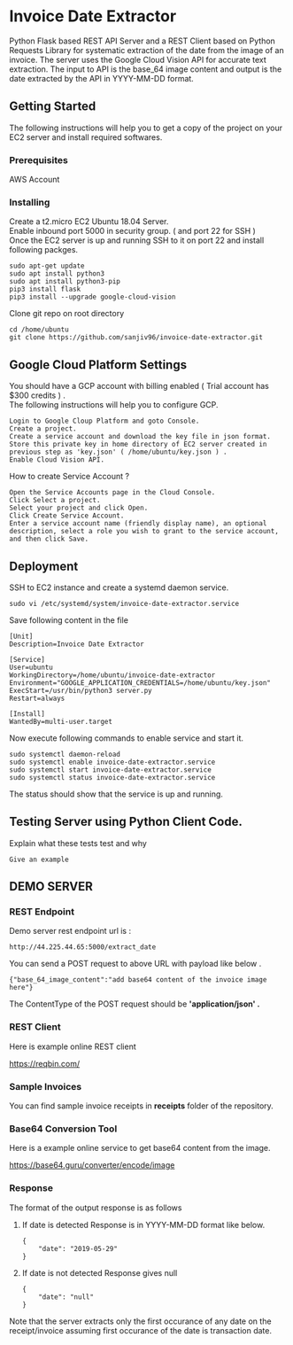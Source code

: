 # Invoice Date Extractor

Python Flask based REST API Server and a REST Client based on Python Requests Library for systematic extraction of the date from the image of an invoice. The server uses the Google Cloud Vision API for accurate text extraction. The input to API is the base_64 image content and output is the date extracted by the API in YYYY-MM-DD format.

## Getting Started

The following instructions will help you to get a copy of the project on your EC2 server and install required softwares. 

### Prerequisites

AWS Account

### Installing

Create a t2.micro EC2 Ubuntu 18.04 Server.  
Enable inbound port 5000 in security group. ( and port 22 for SSH )   
Once the EC2 server is up and running SSH to it on port 22 and install following packges.   

```
sudo apt-get update
sudo apt install python3
sudo apt install python3-pip
pip3 install flask
pip3 install --upgrade google-cloud-vision

```

Clone git repo on root directory 

```
cd /home/ubuntu
git clone https://github.com/sanjiv96/invoice-date-extractor.git

```

## Google Cloud Platform Settings 

You should have a GCP account with billing enabled ( Trial account has $300 credits ) .  
The following instructions will help you to configure GCP. 

```
Login to Google Cloup Platform and goto Console.  
Create a project.   
Create a service account and download the key file in json format.  
Store this private key in home directory of EC2 server created in previous step as 'key.json' ( /home/ubuntu/key.json ) . 
Enable Cloud Vision API.  

```

How to create Service Account ? 

```
Open the Service Accounts page in the Cloud Console.
Click Select a project.
Select your project and click Open.
Click Create Service Account.
Enter a service account name (friendly display name), an optional description, select a role you wish to grant to the service account, and then click Save.
```

## Deployment

SSH to EC2 instance and create a systemd daemon service.   
  
```
sudo vi /etc/systemd/system/invoice-date-extractor.service  
```
Save following content in the file 

```
[Unit]
Description=Invoice Date Extractor 

[Service]
User=ubuntu
WorkingDirectory=/home/ubuntu/invoice-date-extractor
Environment="GOOGLE_APPLICATION_CREDENTIALS=/home/ubuntu/key.json"
ExecStart=/usr/bin/python3 server.py
Restart=always

[Install]
WantedBy=multi-user.target

```
Now execute following commands to enable service and start it. 
```
sudo systemctl daemon-reload
sudo systemctl enable invoice-date-extractor.service
sudo systemctl start invoice-date-extractor.service
sudo systemctl status invoice-date-extractor.service
```
The status should show that the service is up and running. 

## Testing Server using Python Client Code. 

Explain what these tests test and why

```
Give an example
```

## DEMO SERVER

### REST Endpoint

Demo server rest endpoint url is : 

```
http://44.225.44.65:5000/extract_date
```

You can send a POST request to above URL with payload like below .  
```
{"base_64_image_content":"add base64 content of the invoice image here"} 
```
The ContentType of the POST request should be <b>'application/json' .</b>

### REST Client 

Here is example online REST client 

https://reqbin.com/
  
### Sample Invoices 

You can find sample invoice receipts in <b>receipts</b> folder of the repository.

### Base64 Conversion Tool 

Here is a example online service to get base64 content from the image. 

https://base64.guru/converter/encode/image

### Response 
The format of the output response is as follows   
1) If date is detected 
    Response is in YYYY-MM-DD format like below.  
    ```
    {
        "date": "2019-05-29"
    }
    ```

2) If date is not detected 
    Response gives null
    ```
    {
        "date": "null"
    }
    ```

Note that the server extracts only the first occurance of any date on the receipt/invoice assuming first occurance of the date is transaction date. 

